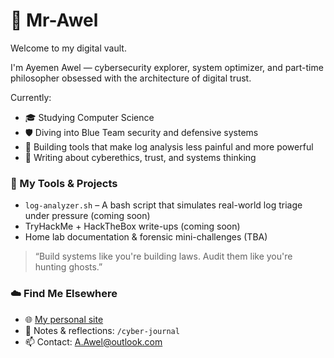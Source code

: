 # 👾 Mr-Awel

Welcome to my digital vault.

I'm Ayemen Awel — cybersecurity explorer, system optimizer, and part-time philosopher obsessed with the architecture of digital trust.

Currently:
- 🎓 Studying Computer Science
- 🛡️ Diving into Blue Team security and defensive systems
- 🧠 Building tools that make log analysis less painful and more powerful
- 📜 Writing about cyberethics, trust, and systems thinking

### 🧰 My Tools & Projects
- `log-analyzer.sh` – A bash script that simulates real-world log triage under pressure (coming soon)
- TryHackMe + HackTheBox write-ups (coming soon)
- Home lab documentation & forensic mini-challenges (TBA)

> “Build systems like you're building laws. Audit them like you're hunting ghosts.”

### ☁️ Find Me Elsewhere
- 🌐 [My personal site](https://ayemenawel.com)
- 📝 Notes & reflections: `/cyber-journal`
- 📫 Contact: A.Awel@outlook.com
